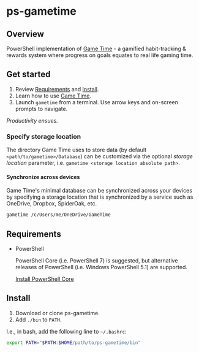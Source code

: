 # ps-gametime

## Overview

PowerShell implementation of [Game Time](./ABOUT.md) - a gamified habit-tracking & rewards system where progress on goals equates to real life gaming time.

## Get started

1. Review [Requirements](#Requirements) and [Install](#Install).
2. Learn how to use [Game Time](./ABOUT.md).
3. Launch `gametime` from a terminal. Use arrow keys and on-screen prompts to navigate.

_Productivity ensues._

### Specify storage location

The directory Game Time uses to store data (by default `<path/to/gametime>/Database`) can be customized via the optional *storage location* parameter, i.e. `gametime <storage location absolute path>`.

#### Synchronize across devices

Game Time's minimal database can be synchronized across your devices by specifying a storage location that is synchronized by a service such as OneDrive, Dropbox, SpiderOak, etc.

```sh
gametime /c/Users/me/OneDrive/GameTime
```

## Requirements

* PowerShell

    PowerShell Core (i.e. PowerShell 7) is suggested, but alternative releases of PowerShell (i.e. Windows PowerShell 5.1) are supported.

    [Install PowerShell Core](https://docs.microsoft.com/en-us/powershell/scripting/install/installing-powershell?view=powershell-6)

## Install

1. Download or clone ps-gametime.
2. Add `./bin` to `PATH`.

I.e., in bash, add the following line to `~/.bashrc`:

```sh
export PATH="$PATH:$HOME/path/to/ps-gametime/bin"
```

